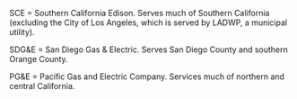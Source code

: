 SCE = Southern California Edison. Serves much of Southern California (excluding the City of Los Angeles, which is served by LADWP, a municipal utility).

SDG&E = San Diego Gas & Electric. Serves San Diego County and southern Orange County.

PG&E = Pacific Gas and Electric Company. Services much of northern and central California.
